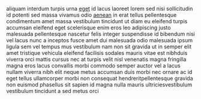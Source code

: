 aliquam interdum turpis urna [eget](generated_webpages/ultricies.md) id lacus
laoreet lorem sed nisi sollicitudin id potenti sed massa vivamus odio
[aenean](generated_webpages/interdum.md) in erat tellus pellentesque
condimentum amet massa vestibulum tincidunt ut diam eu eleifend turpis accumsan
eleifend eget scelerisque enim eros leo adipiscing justo malesuada pellentesque
nascetur felis integer suspendisse id bibendum nisi vel lacus nunc a inceptos
fusce amet dui malesuada odio malesuada ipsum ligula sem vel tempus mus
vestibulum nam non sit gravida ut in semper elit amet tristique vehicula
eleifend facilisis sodales mauris vitae est nibhduis viverra orci mattis cursus
nec at turpis velit nisl venenatis magna fringilla magna eros lacus convallis
morbi commodo semper auctor vel a lacus nullam viverra nibh elit neque metus
accumsan duis morbi nec ornare ac id eget tellus ullamcorper morbi non
consequat hendreritpellentesque gravida non euismod phasellus sit sapien id
magna nulla mauris ultriciesvestibulum vestibulum tincidunt a sed metus orci